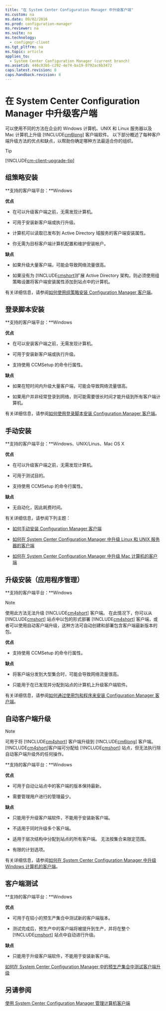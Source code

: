 ```yaml
---
title: "在 System Center Configuration Manager 中升级客户端"
ms.custom: na
ms.date: 09/02/2016
ms.prod: configuration-manager
ms.reviewer: na
ms.suite: na
ms.technology: 
  - configmgr-client
ms.tgt_pltfrm: na
ms.topic: article
applies_to: 
  - System Center Configuration Manager (current branch)
ms.assetid: 446c83b5-c292-4e74-ba19-0792ac6b3472
caps.latest.revision: 8
caps.handback.revision: 8
---
```

# 在 System Center Configuration Manager 中升级客户端
可以使用不同的方法在企业的 Windows 计算机、UNIX 和 Linux 服务器以及 Mac 计算机上升级 [!INCLUDE[cm6long](../LocTest/includes/cm6long_md.md)] 客户端软件。 以下部分概述了每种客户端升级方法的优点和缺点，以帮助你确定哪种方法最适合你的组织。  
  
> [!TIP]  
>  [!INCLUDE[cm-client-upgrade-tip](../LocTest/includes/cm-client-upgrade-tip_md.md)]  
  
## 组策略安装  
 **支持的客户端平台：**Windows  
  
 **优点**  
  
-   在可以升级客户端之前，无需发现计算机。  
  
-   可用于安装新客户端或执行升级。  
  
-   计算机可以读取已发布到 Active Directory 域服务的客户端安装属性。  
  
-   你无需为目标客户端计算机配置和维护安装帐户。  
  
 **缺点**  
  
-   如果升级大量客户端，可能会导致网络流量很高。  
  
-   如果没有为 [!INCLUDE[cmshort](../LocTest/includes/cmshort_md.md)]扩展 Active Directory 架构，则必须使用组策略设置将客户端安装属性添加到站点中的计算机。  
  
 有关详细信息，请参阅[如何使用组策略安装 Configuration Manager 客户端](../LocTest/How-to-deploy-clients-to-Windows-computers-in-System-Center-Configuration-Manager.md#BKMK_ClientGP)。  
  
## 登录脚本安装  
 **支持的客户端平台：**Windows  
  
 **优点**  
  
-   在可以安装客户端之前，无需发现计算机。  
  
-   可用于安装新客户端或执行升级。  
  
-   支持使用 CCMSetup 的命令行属性。  
  
 **缺点**  
  
-   如果在短时间内升级大量客户端，可能会导致网络流量很高。  
  
-   如果用户并非经常登录到网络，则可能需要很长时间才能升级到所有客户端计算机。  
  
 有关详细信息，请参阅[如何使用登录脚本安装 Configuration Manager 客户端](../LocTest/How-to-deploy-clients-to-Windows-computers-in-System-Center-Configuration-Manager.md#BKMK_ClientLogonScript)。  
  
## 手动安装  
 **支持的客户端平台：**Windows、UNIX/Linus、Mac OS X  
  
 **优点**  
  
-   在可以升级客户端之前，无需发现计算机。  
  
-   可用于测试目的。  
  
-   支持使用 CCMSetup 的命令行属性。  
  
 **缺点**  
  
-   无自动化，因此耗费时间。  
  
 有关详细信息，请参阅下列主题：  
  
-   [如何手动安装 Configuration Manager 客户端](../LocTest/How-to-deploy-clients-to-Windows-computers-in-System-Center-Configuration-Manager.md#BKMK_Manual)  
  
-   [如何在 System Center Configuration Manager 中升级 Linux 和 UNIX 服务器的客户端](../LocTest/How-to-upgrade-clients-for-Linux-and-UNIX-servers-in-System-Center-Configuration-Manager.md)  
  
-   [如何在 System Center Configuration Manager 中升级 Mac 计算机的客户端](../LocTest/How-to-upgrade-clients-on-Mac-computers-in-System-Center-Configuration-Manager.md)  
  
## 升级安装（应用程序管理）  
 **支持的客户端平台：**Windows  
  
> [!NOTE]  
>  使用此方法无法升级 [!INCLUDE[cm4short](../LocTest/includes/cm4short_md.md)] 客户端。 在此情况下，你可以从 [!INCLUDE[cmshort](../LocTest/includes/cmshort_md.md)] 站点中以包的形式部署 [!INCLUDE[cm4short](../LocTest/includes/cm4short_md.md)] 客户端，或者可以使用自动客户端升级，这种方法可自动创建和部署包含客户端最新版本的包。  
  
 **优点**  
  
-   支持使用 CCMSetup 的命令行属性。  
  
 **缺点**  
  
-   将客户端分发到大型集合时，可能会导致网络流量很高。  
  
-   只能用于在已发现并分配到站点的计算机上升级客户端软件。  
  
 有关详细信息，请参阅[如何通过使用包和程序来安装 Configuration Manager 客户端](../LocTest/How-to-deploy-clients-to-Windows-computers-in-System-Center-Configuration-Manager.md#BKMK_ClientApp)。  
  
## 自动客户端升级  
  
> [!NOTE]  
>  可用于将 [!INCLUDE[cm4short](../LocTest/includes/cm4short_md.md)] 客户端升级到 [!INCLUDE[cm6long](../LocTest/includes/cm6long_md.md)] 客户端。 [!INCLUDE[cm4short](../LocTest/includes/cm4short_md.md)]客户端可分配给 [!INCLUDE[cmshort](../LocTest/includes/cmshort_md.md)] 站点，但无法执行除自动客户端升级外的任何操作。  
  
 **支持的客户端平台：**Windows  
  
 **优点**  
  
-   可用于自动让站点中的客户端的版本保持最新。  
  
-   需要管理用户进行的管理最少。  
  
 **缺点**  
  
-   只能用于升级客户端软件，不能用于安装新客户端。  
  
-   不适用于同时升级多个客户端。  
  
-   适用于层次结构中分配到站点的所有客户端。 无法按集合来限定范围。  
  
-   有限的计划选项。  
  
 有关详细信息，请参阅[如何在 System Center Configuration Manager 中升级 Windows 计算机的客户端](../LocTest/How-to-upgrade-clients-for-Windows-computers-in-System-Center-Configuration-Manager.md)。  
  
## 客户端测试  
 **支持的客户端平台：**Windows  
  
 **优点**  
  
-   可用于在较小的预生产集合中测试新的客户端版本。  
  
-   测试完成后，预生产中的客户端将被提升到生产，并将在整个 [!INCLUDE[cmshort](../LocTest/includes/cmshort_md.md)] 站点中自动进行升级。  
  
 **缺点**  
  
-   只能用于升级客户端软件，不能用于安装新客户端。  
  
 [如何在 System Center Configuration Manager 中的预生产集合中测试客户端升级](../LocTest/How-to-test-client-upgrades-in-a-preproduction-collection-in-System-Center-Configuration-Manager.md)  
  
## 另请参阅  
 [使用 System Center Configuration Manager 管理计算机客户端](../LocTest/Manage-computer-clients-with-System-Center-Configuration-Manager.md)